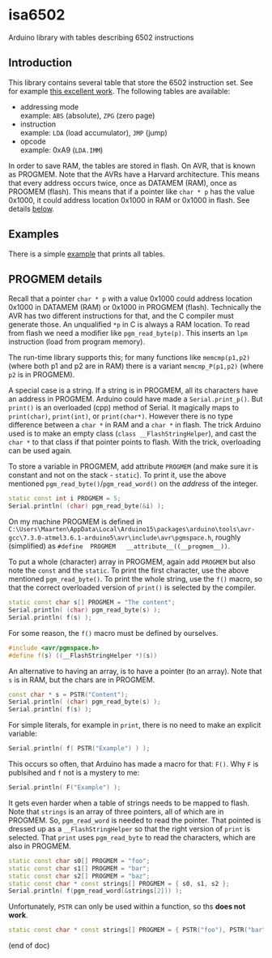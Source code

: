 # isa6502
Arduino library with tables describing 6502 instructions

## Introduction

This library contains several table that store the 6502 instruction set.
See for example [this excellent work](https://www.masswerk.at/6502/6502_instruction_set.html).
The following tables are available:

- addressing mode  
  example: `ABS` (absolute), `ZPG` (zero page)
- instruction  
  example: `LDA` (load accumulator), `JMP` (jump)
- opcode  
  example: 0xA9 (`LDA.IMM`)
  
In order to save RAM, the tables are stored in flash.
On AVR, that is known as PROGMEM.
Note that the AVRs have a Harvard architecture.
This means that every address occurs twice, once as DATAMEM (RAM), once as PROGMEM (flash).
This means that if a pointer like `char * p` has the value 0x1000, it could address location 0x1000 in RAM 
or 0x1000 in flash. See details [below](#progmem-details).

## Examples

There is a simple [example](isa6502/isa6502.ino) that prints all tables.

## PROGMEM details

Recall that a pointer `char * p` with a value 0x1000 could address location 0x1000 in DATAMEM (RAM) or 0x1000 in PROGMEM (flash). 
Technically the AVR has two different instructions for that, and the C compiler must generate those.
An unqualified `*p` in C is always a RAM location. To read from flash we need a modifier like `pgm_read_byte(p)`. This inserts
an `lpm` instruction (load from program memory).

The run-time library supports this; for many functions like `memcmp(p1,p2)` (where both p1 and p2 are in RAM) there is
a variant `memcmp_P(p1,p2)` (where `p2` is in PROGMEM).

A special case is a string. If a string is in PROGMEM, all its characters have an address in PROGMEM. 
Arduino could have made a `Serial.print_p()`. But `print()` is an overloaded (cpp) method of Serial.
It magically maps to `print(char)`, `print(int)`, or `print(char*)`. However there is no type difference between a `char *` in RAM 
and a `char *` in flash. The trick Arduino used is to make an empty class (`class __FlashStringHelper`), 
and cast the `char *` to that class if that pointer points to flash. With the trick, overloading can be used again.

To store a variable in PROGMEM, add attribute `PROGMEM` (and make sure it is constant and not on the stack - `static`). 
To print it, use the above mentioned `pgm_read_byte()`/`pgm_read_word()` on the _address_ of the integer.

```cpp
static const int i PROGMEM = 5;
Serial.println( (char) pgm_read_byte(&i) );
```

On my machine PROGMEM is defined in `C:\Users\Maarten\AppData\Local\Arduino15\packages\arduino\tools\avr-gcc\7.3.0-atmel3.6.1-arduino5\avr\include\avr\pgmspace.h`, roughly (simplified) as `#define  PROGMEM   __attribute__((__progmem__))`.

To put a whole (character) array in PROGMEM, again add `PROGMEM` but also note the `const` and the `static`. 
To print the first character, use the above mentioned `pgm_read_byte()`. 
To print the whole string, use the `f()` macro, so that the correct overloaded version of `print()` is selected by the compiler.

```cpp
static const char s[] PROGMEM = "The content";
Serial.println( (char) pgm_read_byte(s) );
Serial.println( f(s) );
```

For some reason, the `f()` macro must be defined by ourselves.

```cpp
#include <avr/pgmspace.h>
#define f(s) ((__FlashStringHelper *)(s))
```

An alternative to having an array, is to have a pointer (to an array). Note that `s` is in RAM, but the chars are in PROGMEM.

```cpp
const char * s = PSTR("Content");
Serial.println( (char) pgm_read_byte(s) );
Serial.println( f(s) );
```

For simple literals, for example in `print`, there is no need to make an explicit variable:

```cpp
Serial.println( f( PSTR("Example") ) );
```

This occurs so often, that Arduino has made a macro for that: `F()`. Why `F` is publsihed and `f` not is a mystery to me:

```cpp
Serial.println( F("Example") );
```

It gets even harder when a table of strings needs to be mapped to flash. Note that `strings` is an array of three pointers, 
all of which are in PROGMEM. So, `pgm_read_word` is needed to read the pointer. That pointed is dressed up as a `__FlashStringHelper`
so that the right version of `print` is selected. That `print` uses `pgm_read_byte` to read the characters, which are also in
PROGMEM.

```cpp
static const char s0[] PROGMEM = "foo";
static const char s1[] PROGMEM = "bar";
static const char s2[] PROGMEM = "baz";
static const char * const strings[] PROGMEM = { s0, s1, s2 };
Serial.println( f(pgm_read_word(&strings[2])) );
```

Unfortunately, `PSTR` can only be used within a function, so ths **does not work**.

```cpp
static const char * const strings[] PROGMEM = { PSTR("foo"), PSTR("bar"), PSTR("baz") };
```

(end of doc)
